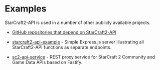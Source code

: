 # Examples

StarCraft2-API is used in a number of other publicly available projects.

* [GitHub repositories that depend on StarCraft2-API](https://github.com/lukemnet/starcraft2-api/network/dependents)

* [starcraft2-api-example](https://github.com/lukemnet/starcraft2-api-example) - Simple Express.js server illustrating all StarCraft2-API functions as separate endpoints.

* [sc2-api-service](https://github.com/lukemnet/sc2-api-service) - REST proxy service for StarCraft 2 Community and Game Data APIs based on Fastify.